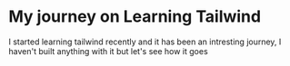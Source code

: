 # My journey on Learning Tailwind

I started learning tailwind recently and it has been an intresting journey, I haven't built anything with it but let's see how it goes
